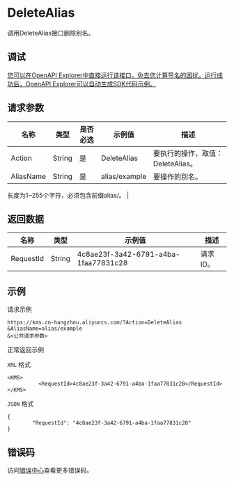 # DeleteAlias

调用DeleteAlias接口删除别名。

## 调试

[您可以在OpenAPI Explorer中直接运行该接口，免去您计算签名的困扰。运行成功后，OpenAPI Explorer可以自动生成SDK代码示例。](https://api.aliyun.com/#product=Kms&api=DeleteAlias&type=RPC&version=2016-01-20)

## 请求参数

|名称|类型|是否必选|示例值|描述|
|--|--|----|---|--|
|Action|String|是|DeleteAlias|要执行的操作，取值：DeleteAlias。 |
|AliasName|String|是|alias/example|要操作的别名。

 长度为1~255个字符，必须包含前缀alias/。 |

## 返回数据

|名称|类型|示例值|描述|
|--|--|---|--|
|RequestId|String|4c8ae23f-3a42-6791-a4ba-1faa77831c28|请求ID。 |

## 示例

请求示例

```
https://kms.cn-hangzhou.aliyuncs.com/?Action=DeleteAlias
&AliasName=alias/example
&<公共请求参数>
```

正常返回示例

`XML` 格式

```
<KMS>
          <RequestId>4c8ae23f-3a42-6791-a4ba-1faa77831c28</RequestId>
</KMS>
```

`JSON` 格式

```
{
        "RequestId": "4c8ae23f-3a42-6791-a4ba-1faa77831c28"
}
```

## 错误码

访问[错误中心](https://error-center.alibabacloud.com/status/product/Kms)查看更多错误码。

